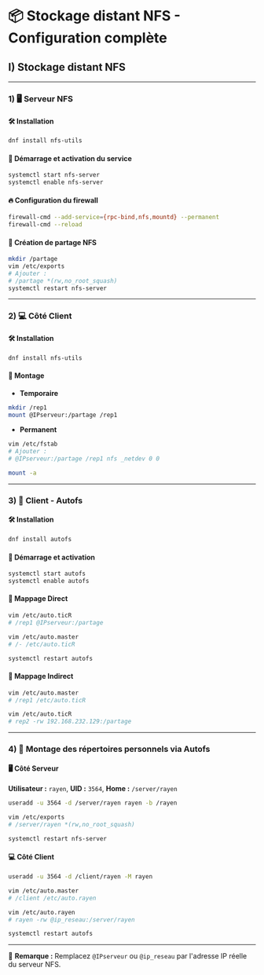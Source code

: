 
# 📦 Stockage distant NFS - Configuration complète

## I) Stockage distant NFS

---

### 1) 🖥️ Serveur NFS

#### 🛠️ Installation
```bash
dnf install nfs-utils
```

#### 🚀 Démarrage et activation du service
```bash
systemctl start nfs-server
systemctl enable nfs-server
```

#### 🔥 Configuration du firewall
```bash
firewall-cmd --add-service={rpc-bind,nfs,mountd} --permanent
firewall-cmd --reload
```

#### 📂 Création de partage NFS
```bash
mkdir /partage
vim /etc/exports
# Ajouter :
# /partage *(rw,no_root_squash)
systemctl restart nfs-server
```

---

### 2) 💻 Côté Client

#### 🛠️ Installation
```bash
dnf install nfs-utils
```

#### 🔧 Montage

- **Temporaire**
```bash
mkdir /rep1
mount @IPserveur:/partage /rep1
```

- **Permanent**
```bash
vim /etc/fstab
# Ajouter :
# @IPserveur:/partage /rep1 nfs _netdev 0 0

mount -a
```

---

### 3) 🔁 Client - Autofs

#### 🛠️ Installation
```bash
dnf install autofs
```

#### 🚀 Démarrage et activation
```bash
systemctl start autofs
systemctl enable autofs
```

#### 📌 Mappage Direct
```bash
vim /etc/auto.ticR
# /rep1 @IPserveur:/partage

vim /etc/auto.master
# /- /etc/auto.ticR

systemctl restart autofs
```

#### 📌 Mappage Indirect
```bash
vim /etc/auto.master
# /rep1 /etc/auto.ticR

vim /etc/auto.ticR
# rep2 -rw 192.168.232.129:/partage
```

---

### 4) 👤 Montage des répertoires personnels via Autofs

#### 🖥️ Côté Serveur

**Utilisateur :** `rayen`, **UID :** `3564`, **Home :** `/server/rayen`
```bash
useradd -u 3564 -d /server/rayen rayen -b /rayen

vim /etc/exports
# /server/rayen *(rw,no_root_squash)

systemctl restart nfs-server
```

#### 💻 Côté Client
```bash
useradd -u 3564 -d /client/rayen -M rayen

vim /etc/auto.master
# /client /etc/auto.rayen

vim /etc/auto.rayen
# rayen -rw @ip_reseau:/server/rayen

systemctl restart autofs
```

---

📝 **Remarque :** Remplacez `@IPserveur` ou `@ip_reseau` par l'adresse IP réelle du serveur NFS.
